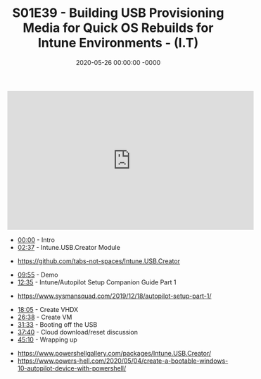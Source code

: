 ﻿---
layout: post
title: "S01E39 - Building USB Provisioning Media for Quick OS Rebuilds for Intune Environments - (I.T)"
date: 2020-05-26 00:00:00 -0000
categories:
---

<iframe loading="lazy" width="560" height="315" src="https://www.youtube.com/embed/7bO0fPGcLSY" title="YouTube video player" frameborder="0" allow="accelerometer; autoplay; clipboard-write; encrypted-media; gyroscope; picture-in-picture" allowfullscreen></iframe>

 * [00:00](https://www.youtube.com/watch?v=7bO0fPGcLSY&t=0s) - Intro
 * [02:37](https://www.youtube.com/watch?v=7bO0fPGcLSY&t=157s) - Intune.USB.Creator Module
- https://github.com/tabs-not-spaces/Intune.USB.Creator
 * [09:55](https://www.youtube.com/watch?v=7bO0fPGcLSY&t=595s) - Demo
 * [12:35](https://www.youtube.com/watch?v=7bO0fPGcLSY&t=755s) - Intune/Autopilot Setup Companion Guide Part 1
- https://www.sysmansquad.com/2019/12/18/autopilot-setup-part-1/
 * [18:05](https://www.youtube.com/watch?v=7bO0fPGcLSY&t=1085s) - Create VHDX
 * [26:38](https://www.youtube.com/watch?v=7bO0fPGcLSY&t=1598s) - Create VM
 * [31:33](https://www.youtube.com/watch?v=7bO0fPGcLSY&t=1893s) - Booting off the USB
 * [37:40](https://www.youtube.com/watch?v=7bO0fPGcLSY&t=2260s) - Cloud download/reset discussion
 * [45:10](https://www.youtube.com/watch?v=7bO0fPGcLSY&t=2710s) - Wrapping up
-  https://www.powershellgallery.com/packages/Intune.USB.Creator/
-  https://www.powers-hell.com/2020/05/04/create-a-bootable-windows-10-autopilot-device-with-powershell/

